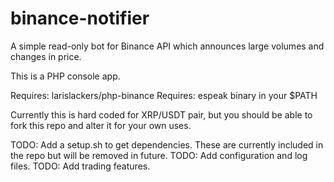 # binance-notifier
A simple read-only bot for Binance API which announces large volumes and changes in price.

This is a PHP console app.

Requires: larislackers/php-binance
Requires: espeak binary in your $PATH

Currently this is hard coded for XRP/USDT pair, but you should be able to fork this repo and alter it for your own uses.

TODO: Add a setup.sh to get dependencies. These are currently included in the repo but will be removed in future.
TODO: Add configuration and log files.
TODO: Add trading features.
